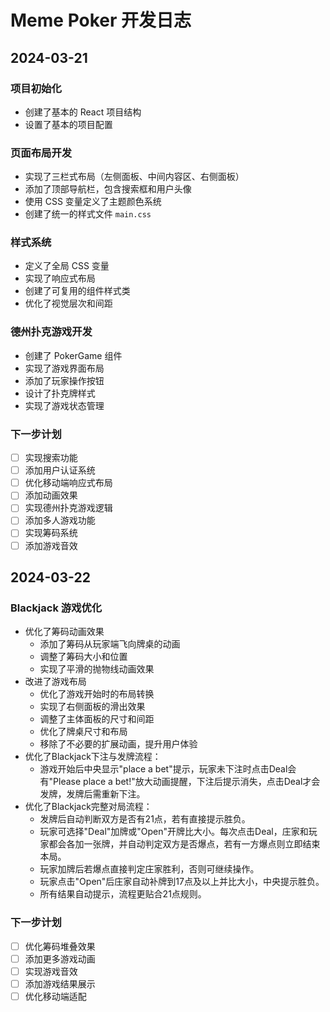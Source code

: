 # Meme Poker 开发日志

## 2024-03-21

### 项目初始化
- 创建了基本的 React 项目结构
- 设置了基本的项目配置

### 页面布局开发
- 实现了三栏式布局（左侧面板、中间内容区、右侧面板）
- 添加了顶部导航栏，包含搜索框和用户头像
- 使用 CSS 变量定义了主题颜色系统
- 创建了统一的样式文件 `main.css`

### 样式系统
- 定义了全局 CSS 变量
- 实现了响应式布局
- 创建了可复用的组件样式类
- 优化了视觉层次和间距

### 德州扑克游戏开发
- 创建了 PokerGame 组件
- 实现了游戏界面布局
- 添加了玩家操作按钮
- 设计了扑克牌样式
- 实现了游戏状态管理

### 下一步计划
- [ ] 实现搜索功能
- [ ] 添加用户认证系统
- [ ] 优化移动端响应式布局
- [ ] 添加动画效果
- [ ] 实现德州扑克游戏逻辑
- [ ] 添加多人游戏功能
- [ ] 实现筹码系统
- [ ] 添加游戏音效

## 2024-03-22

### Blackjack 游戏优化
- 优化了筹码动画效果
  - 添加了筹码从玩家端飞向牌桌的动画
  - 调整了筹码大小和位置
  - 实现了平滑的抛物线动画效果
- 改进了游戏布局
  - 优化了游戏开始时的布局转换
  - 实现了右侧面板的滑出效果
  - 调整了主体面板的尺寸和间距
  - 优化了牌桌尺寸和布局
  - 移除了不必要的扩展动画，提升用户体验
- 优化了Blackjack下注与发牌流程：
  - 游戏开始后中央显示"place a bet"提示，玩家未下注时点击Deal会有"Please place a bet!"放大动画提醒，下注后提示消失，点击Deal才会发牌，发牌后需重新下注。
- 优化了Blackjack完整对局流程：
  - 发牌后自动判断双方是否有21点，若有直接提示胜负。
  - 玩家可选择"Deal"加牌或"Open"开牌比大小。每次点击Deal，庄家和玩家都会各加一张牌，并自动判定双方是否爆点，若有一方爆点则立即结束本局。
  - 玩家加牌后若爆点直接判定庄家胜利，否则可继续操作。
  - 玩家点击"Open"后庄家自动补牌到17点及以上并比大小，中央提示胜负。
  - 所有结果自动提示，流程更贴合21点规则。

### 下一步计划
- [ ] 优化筹码堆叠效果
- [ ] 添加更多游戏动画
- [ ] 实现游戏音效
- [ ] 添加游戏结果展示
- [ ] 优化移动端适配 